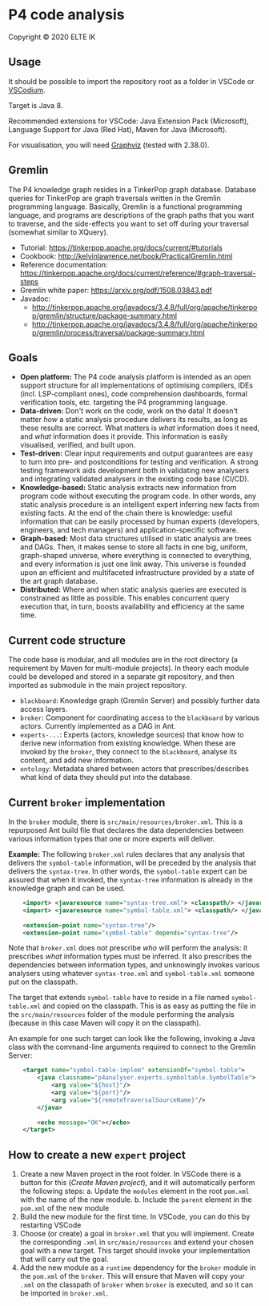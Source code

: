 # P4 code analysis

Copyright &copy; 2020 ELTE IK

## Usage

It should be possible to import the repository root as a folder in VSCode or [VSCodium](https://vscodium.com/).

Target is Java 8. 

Recommended extensions for VSCode: Java Extension Pack (Microsoft), Language Support for Java (Red Hat), Maven for Java (Microsoft).  

For visualisation, you will need [Graphviz](https://graphviz.org/download/) (tested with 2.38.0).

## Gremlin

The P4 knowledge graph resides in a TinkerPop graph database. Database queries for TinkerPop are graph traversals written in the Gremlin programming language. Basically, Gremlin is a functional programming language, and programs are descriptions of the graph paths that you want to traverse, and the side-effects you want to set off during your traversal (somewhat similar to XQuery).

- Tutorial: https://tinkerpop.apache.org/docs/current/#tutorials
- Cookbook: http://kelvinlawrence.net/book/PracticalGremlin.html
- Reference documentation: https://tinkerpop.apache.org/docs/current/reference/#graph-traversal-steps
- Gremlin white paper: https://arxiv.org/pdf/1508.03843.pdf
- Javadoc:
  * http://tinkerpop.apache.org/javadocs/3.4.8/full/org/apache/tinkerpop/gremlin/structure/package-summary.html
  * http://tinkerpop.apache.org/javadocs/3.4.8/full/org/apache/tinkerpop/gremlin/process/traversal/package-summary.html

## Goals

- **Open platform:** The P4 code analysis platform is intended as an open support structure for all implementations of optimising compilers, IDEs (incl. LSP-compliant ones), code comprehension dashboards, formal verification tools, etc. targeting the P4 programming language.
- **Data-driven:** Don't work on the code, work on the data! It doesn't matter *how* a static analysis procedure delivers its results, as long as these results are correct. What matters is *what* information does it need, and *what* information does it provide. This information is easily visualised, verified, and built upon.
- **Test-driven:** Clear input requirements and output guarantees are easy to turn into pre- and postconditions for testing and verification. A strong testing framework aids development both in validating new analysers and integrating validated analysers in the existing code base (CI/CD). 
- **Knowledge-based:** Static analysis extracts new information from program code without executing the program code. In other words, any static analysis procedure is an intelligent expert inferring new facts from existing facts. At the end of the chain there is knowledge: useful information that can be easily processed by human experts (developers, engineers, and tech managers) and application-specific software.
- **Graph-based:** Most data structures utilised in static analysis are trees and DAGs. Then, it makes sense to store all facts in one big, uniform, graph-shaped universe, where everything is connected to everything, and every information is just one link away. This universe is founded upon an efficient and multifaceted infrastructure provided by a state of the art graph database.
- **Distributed:** Where and when static analysis queries are executed is constrained as little as possible. This enables concurrent query execution that, in turn, boosts availability and efficiency at the same time.


## Current code structure 

The code base is modular, and all modules are in the root directory (a requirement by Maven for multi-module projects). In theory each module could be developed and stored in a separate git repository, and then imported as submodule in the main project repository. 

- `blackboard`: Knowledge graph (Gremlin Server) and possibly further data access layers. 
- `broker`: Component for coordinating access to the `blackboard` by various actors. Currently implemented as a DAG in Ant.
- `experts-...`: Experts (actors, knowledge sources) that know how to derive new information from existing knowledge. When these are invoked by the `broker`, they connect to the `blackboard`, analyse its content, and add new information.
- `ontology`: Metadata shared between actors that prescribes/describes what kind of data they should put into the database.

## Current `broker` implementation

In the `broker` module, there is `src/main/resources/broker.xml`. This is a repurposed Ant build file that declares the data dependencies between various information types that one or more experts will deliver.

**Example:** The following `broker.xml` rules declares that any analysis that delivers the `symbol-table` information, will be preceded by the analysis that delivers the `syntax-tree`. In other words, the `symbol-table` expert can be assured that when it invoked, the `syntax-tree` information is already in the knowledge graph and can be used.

```xml
    <import> <javaresource name="syntax-tree.xml"> <classpath/> </javaresource> </import> 
    <import> <javaresource name="symbol-table.xml"> <classpath/> </javaresource> </import>
    
    <extension-point name="syntax-tree"/>
    <extension-point name="symbol-table" depends="syntax-tree"/>
```

Note that `broker.xml` does not prescribe *who* will perform the analysis: it prescribes *what* information types must be inferred. It also prescribes the dependencies between information types, and unknowingly invokes various analysers using whatever `syntax-tree.xml` and `symbol-table.xml` someone put on the classpath.


The target that extends `symbol-table` have to reside in a file named `symbol-table.xml` and copied on the classpath. This is as easy as putting the file in the `src/main/resources` folder of the module performing the analysis (because in this case Maven will copy it on the classpath).  

An example for one such target can look like the following, invoking a Java class with the command-line arguments required to connect to the Gremlin Server:

```xml
    <target name="symbol-table-implem" extensionOf="symbol-table">
        <java classname="p4analyser.experts.symboltable.SymbolTable">
            <arg value="${host}"/>
            <arg value="${port}"/>
            <arg value="${remoteTraversalSourceName}"/>
        </java>
        
        <echo message="OK"></echo>
    </target>
```

## How to create a new `expert` project

1. Create a new Maven project in the root folder. In VSCode there is a button for this (*Create Maven project*), and it will automatically perform the following steps: 
    a. Update the `modules` element in the root `pom.xml` with the name of the new module.
    b. Include the `parent` element in the `pom.xml` of the new module
2. Build the new module for the first time. In VSCode, you can do this by restarting VSCode
3. Choose (or create) a goal in `broker.xml` that you will implement. Create the corresponding `.xml` in `src/main/resources` and extend your chosen goal with a new target. This target should invoke your implementation that will carry out the goal.
4. Add the new module as a `runtime` dependency for the `broker` module in the `pom.xml` of the `broker`. This will ensure that Maven will copy your `.xml` on the classpath of `broker` when `broker` is executed, and so it can be imported in `broker.xml`.





